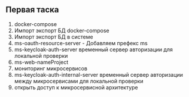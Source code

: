 ## Первая таска

1. docker-compose
2. Импорт экспорт БД docker-compose
3. Импорт экспорт БД в системе
4. ms-oauth-resource-server - Добавляем префекс ms
5. ms-keycloak-auth-server  временный сервер авторизации для локальной проверки
6. ms-web-nameProject
7. мониторинг микросервисов
8. ms-keycloak-auth-internal-server временный сервер авторизации между микросервисами для локальной проверки
9. открыть доступ к микросервисной архитектуре

